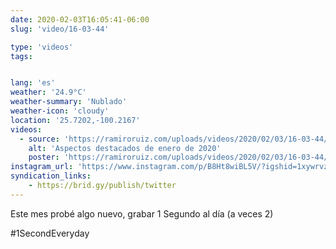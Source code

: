 ```yaml
---
date: 2020-02-03T16:05:41-06:00
slug: 'video/16-03-44'

type: 'videos' 
tags:


lang: 'es'
weather: '24.9°C'
weather-summary: 'Nublado'
weather-icon: 'cloudy'
location: '25.7202,-100.2167'
videos:
  - source: 'https://ramiroruiz.com/uploads/videos/2020/02/03/16-03-44/highlights-of-january-2020.mp4'
    alt: 'Aspectos destacados de enero de 2020'
    poster: 'https://ramiroruiz.com/uploads/videos/2020/02/03/16-03-44/poster.jpg'
instagram_url: 'https://www.instagram.com/p/B8Ht8wiBL5V/?igshid=1xywrvzf0kw5y'
syndication_links:
    - https://brid.gy/publish/twitter
---
```

Este mes probé algo nuevo, grabar 1 Segundo al día (a veces 2) 

#1SecondEveryday